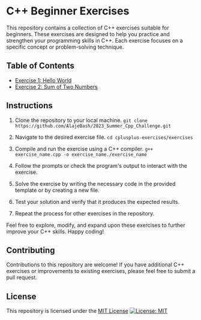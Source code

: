 # C++ Beginner Exercises

This repository contains a collection of C++ exercises suitable for beginners. These exercises are designed to help you practice and strengthen your programming skills in C++. Each exercise focuses on a specific concept or problem-solving technique.

## Table of Contents
- [Exercise 1: Hello World](Exercise1.md)
- [Exercise 2: Sum of Two Numbers](Exercise2.md)


## Instructions

1. Clone the repository to your local machine.
   `git clone https://github.com/AlajeBash/2023_Summer_Cpp_Challenge.git`
   
2. Navigate to the desired exercise file.
   `cd cplusplus-exercises/exercises`
3. Compile and run the exercise using a C++ compiler.
   `g++ exercise_name.cpp -o exercise_name./exercise_name`
4. Follow the prompts or check the program's output to interact with the exercise.
5. Solve the exercise by writing the necessary code in the provided template or by creating a new file.
6. Test your solution and verify that it produces the expected results.
7. Repeat the process for other exercises in the repository.

Feel free to explore, modify, and expand upon these exercises to further improve your C++ skills. Happy coding!

## Contributing
Contributions to this repository are welcome! If you have additional C++ exercises or improvements to existing exercises, please feel free to submit a pull request.

## License
This repository is licensed under the [MIT License](https://opensource.org/licenses/MIT) 
[![License: MIT](https://img.shields.io/badge/License-MIT-yellow.svg)](https://opensource.org/licenses/MIT)
